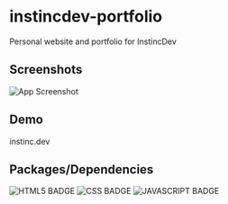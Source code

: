 # instincdev-portfolio

Personal website and portfolio for InstincDev

## Screenshots

![App Screenshot](https://via.placeholder.com/468x300?text=App+Screenshot+Here)


## Demo

instinc.dev


## Packages/Dependencies

![HTML5 BADGE](https://img.shields.io/static/v1?label=|&message=HTML5&color=03989E&style=plastic&logo=html5)  ![CSS BADGE](https://img.shields.io/static/v1?label=|&message=CSS3&color=03989e&style=plastic&logo=css3)  ![JAVASCRIPT BADGE](https://img.shields.io/static/v1?label=|&message=JAVASCRIPT&color=03989e&style=plastic&logo=javascript)
